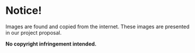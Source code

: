 # Notice!
Images are found and copied from the internet. These images are presented in our project proposal. 


**No copyright infringement intended.** 
